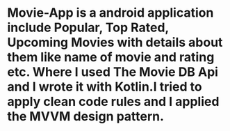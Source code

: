 # Movie-App is a android application include Popular, Top Rated, Upcoming Movies with details about them like name of movie and rating etc. Where I used The Movie DB Api  and I wrote it with Kotlin.I tried to apply clean code rules and I applied the MVVM design pattern.
